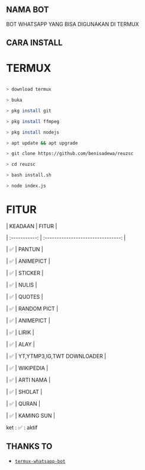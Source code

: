 ## NAMA BOT

BOT WHATSAPP YANG BISA DIGUNAKAN DI TERMUX

## CARA INSTALL

# TERMUX

```bash

> download termux

> buka

> pkg install git

> pkg install ffmpeg

> pkg install nodejs

> apt update && apt upgrade

> git clone https://github.com/benisadewa/reuzsc

> cd reuzsc

> bash install.sh

> node index.js

```

# FITUR

| KEADAAN       |               FITUR     |

| :-----------: | :--------------------------------:  |

|       ✅       |    PANTUN                         |

|       ✅       | ANIMEPICT                         |

|       ✅       | STICKER                           |

|       ✅       | NULIS                             |

|       ✅       | QUOTES                            |

|       ✅       | RANDOM PICT                       |

|       ✅       | ANIMEPICT                         |

|       ✅       | LIRIK                             |

|       ✅       | ALAY                              |

|       ✅       | YT,YTMP3,IG,TWT DOWNLOADER        |

|       ✅       | WIKIPEDIA                         |

|       ✅       | ARTI NAMA                         |

|       ✅       | SHOLAT                            |

|       ✅       | QURAN                             |

|       ✅       | KAMING SUN                        |

ket : ✅ : aktif

## THANKS TO

* [`termux-whatsapp-bot`](https://github.com/fdciabdul/termux-whatsapp-bot)





